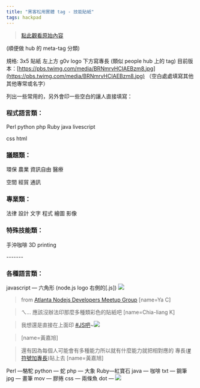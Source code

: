```yaml
---
title: "黑客松用實體 tag - 技能貼紙"
tags: hackpad
---
```


> [點此觀看原始內容](https://g0v.hackpad.tw/6rlOq2DO1cD)

(順便做 hub 的 meta-tag 分類)

規格: 3x5 貼紙
左上方 g0v logo
下方寫專長 (類似 people hub 上的 tag)
目前版本：[https://pbs.twimg.com/media/BRNmrvHCIAEBzm8.jpg](https://pbs.twimg.com/media/BRNmrvHCIAEBzm8.jpg) （空白處處填寫其他其他專常或名字）

列出一些常用的，另外會印一些空白的讓人直接填寫：

### 程式語言類：

Perl
python
php
Ruby
java
livescript

css
html

### 議題類：

環保
農業
資訊自由
醫療

空間
經貿
通訊


### 專業類：

法律
設計
文字
程式
繪圖
影像


### 特殊技能類：

手沖咖啡
3D printing




\-\-\-\-\-\-\-

### 各種語言類：

javascript  — 六角形 (node.js logo 右側的\[.js\])
![](https://g0vhackmd.blob.core.windows.net/g0v-hackmd-images/upload_0966f56974513f71997560f364f27bc2)
> from [Atlanta Nodejs Developers Meetup Group](http://www.meetup.com/Atlanta-Nodejs-Developers/photos/4380012/91340082/)
> [name=Ya C]

> ㄟ... 應該沒辦法印那麼多種類彩色的貼紙吧
> [name=Chia-liang K]

> 我想還是直接在上面印 [#JS吧](https://g0v.hackpad.tw/ep/search/?q=%23JS%E5%90%A7&via=6rlOq2DO1cD)~![](https://g0vhackmd.blob.core.windows.net/g0v-hackmd-images/upload_33ba28e5e287ce52766b1b84f9452350)
    
> [name=&#40643;&#22025;&#26093;]

> 還有因為每個人可能會有多種能力所以就有什麼能力就把相對應的 專長([#符號加專長](https://g0v.hackpad.tw/ep/search/?q=%23%E7%AC%A6%E8%99%9F%E5%8A%A0%E5%B0%88%E9%95%B7&via=6rlOq2DO1cD))貼上去
> [name=&#40643;&#22025;&#26093;]

Perl —駱駝
python — 蛇
php — 大象
Ruby—紅寶石
java  — 咖啡
txt — 鋼筆
jpg — 畫筆
mov — 膠捲
css — 兩條魚
dot — ![](http://www.graphviz.org/app.png)



